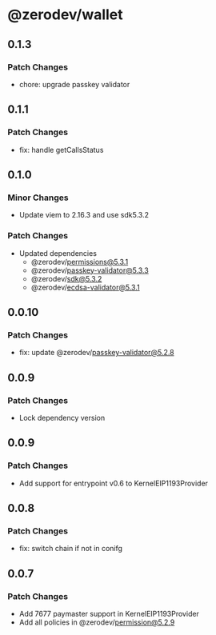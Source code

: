 # @zerodev/wallet

## 0.1.3

### Patch Changes

- chore: upgrade passkey validator

## 0.1.1

### Patch Changes

- fix: handle getCallsStatus

## 0.1.0

### Minor Changes

- Update viem to 2.16.3 and use sdk5.3.2

### Patch Changes

- Updated dependencies
  - @zerodev/permissions@5.3.1
  - @zerodev/passkey-validator@5.3.3
  - @zerodev/sdk@5.3.2
  - @zerodev/ecdsa-validator@5.3.1

## 0.0.10

### Patch Changes

- fix: update @zerodev/passkey-validator@5.2.8

## 0.0.9

### Patch Changes

- Lock dependency version

## 0.0.9

### Patch Changes

- Add support for entrypoint v0.6 to KernelEIP1193Provider

## 0.0.8

### Patch Changes

- fix: switch chain if not in conifg

## 0.0.7

### Patch Changes

- Add 7677 paymaster support in KernelEIP1193Provider
- Add all policies in @zerodev/permission@5.2.9
